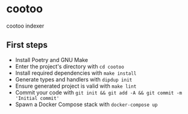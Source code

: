# cootoo

cootoo indexer

## First steps

* Install Poetry and GNU Make
* Enter the project's directory with `cd cootoo`
* Install required dependencies with `make install`
* Generate types and handlers with `dipdup init`
* Ensure generated project is valid with `make lint`
* Commit your code with `git init && git add -A && git commit -m 'Initial commit'` 
* Spawn a Docker Compose stack with `docker-compose up`